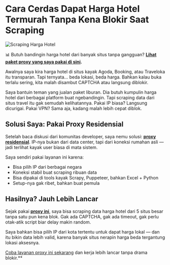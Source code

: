 # Cara Cerdas Dapat Harga Hotel Termurah Tanpa Kena Blokir Saat Scraping

![Scraping Harga Hotel](https://co-well.vn/wp-content/uploads/2020/11/chien-luoc-tang-booking-khach-san-hieu-qua-1024x640.jpg)

📊 Butuh bandingin harga hotel dari banyak situs tanpa gangguan? **[Lihat paket proxy yang saya pakai di sini](https://the9proxy.short.gy/github-pricing-lily555).**

Awalnya saya kira harga hotel di situs kayak Agoda, Booking, atau Traveloka itu transparan. Tapi ternyata… beda lokasi, beda harga. Bahkan kalau buka terlalu sering, kita malah disambut CAPTCHA atau langsung diblokir.

Saya bantuin teman yang jualan paket liburan. Dia butuh kumpulin harga hotel dari berbagai platform buat ngebandingin. Tapi scraping data dari situs travel itu gak semudah kelihatannya. Pakai IP biasa? Langsung dicurigai. Pakai VPN? Sama aja, kadang malah lebih cepat diblok.

## Solusi Saya: Pakai Proxy Residensial

Setelah baca diskusi dari komunitas developer, saya nemu solusi: **[proxy residensial](https://the9proxy.short.gy/github-homepage-lily555)**. IP-nya bukan dari data center, tapi dari koneksi rumahan asli — jadi terlihat kayak user biasa di mata sistem.

Saya sendiri pakai layanan ini karena:
- Bisa pilih IP dari berbagai negara
- Koneksi stabil buat scraping ribuan data
- Bisa dipakai di tools kayak Scrapy, Puppeteer, bahkan Excel + Python
- Setup-nya gak ribet, bahkan buat pemula

## Hasilnya? Jauh Lebih Lancar

Sejak pakai **[proxy ini](https://the9proxy.short.gy/github-homepage-lily555)**, saya bisa scraping data harga hotel dari 5 situs besar tanpa satu pun kena blok. Gak ada CAPTCHA, gak ada timeout, gak perlu otak-atik script biar delay makin random.

Saya bahkan bisa pilih IP dari kota tertentu untuk dapat harga lokal — dan itu bikin data lebih valid, karena banyak situs nerapin harga beda tergantung lokasi aksesnya.

[Coba layanan proxy ini sekarang](https://the9proxy.short.gy/github-homepage-lily555) dan kerja lebih lancar tanpa drama blokir.**
